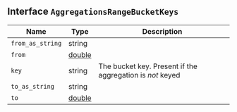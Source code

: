 ## Interface `AggregationsRangeBucketKeys`

| Name | Type | Description |
| - | - | - |
| `from_as_string` | string | &nbsp; |
| `from` | [double](./double.md) | &nbsp; |
| `key` | string | The bucket key. Present if the aggregation is _not_ keyed |
| `to_as_string` | string | &nbsp; |
| `to` | [double](./double.md) | &nbsp; |
